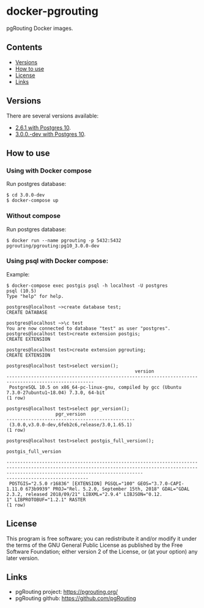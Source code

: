 # docker-pgrouting

pgRouting Docker images.

## Contents
- [Versions](#versions)
- [How to use](#how-to-use)
- [License](#license)
- [Links](#links)

## Versions

There are several versions available:

- [2.6.1 with Postgres 10](2.6.1/pg10).
- [3.0.0.-dev with Postgres 10](3.0.0-dev/pg10).

## How to use

### Using with Docker compose

Run postgres database:
```
$ cd 3.0.0-dev
$ docker-compose up
```

### Without compose

Run postgres database:
```
$ docker run --name pgrouting -p 5432:5432 pgrouting/pgrouting:pg10_3.0.0-dev
```

### Using psql with Docker compose:

Example:

```
$ docker-compose exec postgis psql -h localhost -U postgres
psql (10.5)
Type "help" for help.

postgres@localhost ~>create database test;
CREATE DATABASE

postgres@localhost ~>\c test
You are now connected to database "test" as user "postgres".
postgres@localhost test>create extension postgis;
CREATE EXTENSION

postgres@localhost test>create extension pgrouting;
CREATE EXTENSION

postgres@localhost test>select version();
                                               version                                                
------------------------------------------------------------------------------------------------------
 PostgreSQL 10.5 on x86_64-pc-linux-gnu, compiled by gcc (Ubuntu 7.3.0-27ubuntu1~18.04) 7.3.0, 64-bit
(1 row)

postgres@localhost test>select pgr_version();
                  pgr_version                  
-----------------------------------------------
 (3.0.0,v3.0.0-dev,6feb2c6,release/3.0,1.65.1)
(1 row)

postgres@localhost test>select postgis_full_version();
                                                                                                    postgis_full_version                                                                      

----------------------------------------------------------------------------------------------------------------------------------------------------------------------------------------------
------------------------------
 POSTGIS="2.5.0 r16836" [EXTENSION] PGSQL="100" GEOS="3.7.0-CAPI-1.11.0 673b9939" PROJ="Rel. 5.2.0, September 15th, 2018" GDAL="GDAL 2.3.2, released 2018/09/21" LIBXML="2.9.4" LIBJSON="0.12.
1" LIBPROTOBUF="1.2.1" RASTER
(1 row)
```

## License

This program is free software; you can redistribute it and/or modify it under the terms of the GNU General Public License as published by the Free Software Foundation; either version 2 of the License, or (at your option) any later version.

## Links

- pgRouting project: https://pgrouting.org/
- pgRouting github: https://github.com/pgRouting
